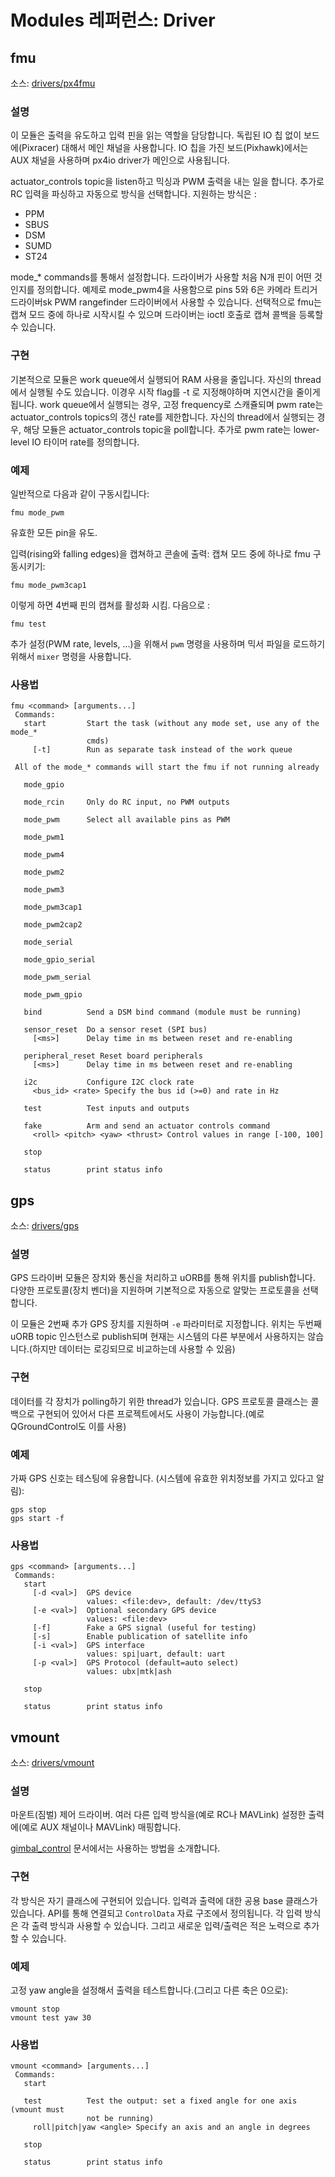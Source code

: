 # Modules 레퍼런스: Driver
## fmu
소스: [drivers/px4fmu](https://github.com/PX4/Firmware/tree/master/src/drivers/px4fmu)


### 설명
이 모듈은 출력을 유도하고 입력 핀을 읽는 역할을 담당합니다. 독립된 IO 칩 없이 보드에(Pixracer) 대해서 메인 채널을 사용합니다. IO 칩을 가진 보드(Pixhawk)에서는 AUX 채널을 사용하며 px4io driver가 메인으로 사용됩니다.

actuator_controls topic을 listen하고 믹싱과 PWM 출력을 내는 일을 합니다.
추가로 RC 입력을 파싱하고 자동으로 방식을 선택합니다. 지원하는 방식은 :
- PPM
- SBUS
- DSM
- SUMD
- ST24

mode_* commands를 통해서 설정합니다. 드라이버가 사용할 처음 N개 핀이 어떤 것인지를 정의합니다.
예제로 mode_pwm4을 사용함으로 pins 5와 6은 카메라 트리거 드라이버sk PWM rangefinder 드라이버에서 사용할 수 있습니다. 선택적으로 fmu는 캡쳐 모드 중에 하나로 시작시킬 수 있으며 드라이버는 ioctl 호출로 캡쳐 콜백을 등록할 수 있습니다.

### 구현
기본적으로 모듈은 work queue에서 실행되어 RAM 사용을 줄입니다. 자신의 thread에서 실행될 수도 있습니다. 이경우 시작 flag를 -t 로 지정해야하며 지연시간을 줄이게 됩니다. work queue에서 실행되는 경우, 고정 frequency로 스캐쥴되며 pwm rate는  actuator_controls topics의 갱신 rate를 제한합니다. 자신의 thread에서 실행되는 경우, 해당 모듈은 actuator_controls topic을 poll합니다.
추가로 pwm rate는 lower-level IO 타이머 rate를 정의합니다.

### 예제
일반적으로 다음과 같이 구동시킵니다:
```
fmu mode_pwm
```
유효한 모든 pin을 유도.

입력(rising와 falling edges)을 캡쳐하고 콘솔에 출력: 캡쳐 모드 중에 하나로 fmu 구동시키기:
```
fmu mode_pwm3cap1
```
이렇게 하면 4번째 핀의 캡쳐를 활성화 시킴. 다음으로 :
```
fmu test
```
추가 설정(PWM rate, levels, ...)을 위해서 `pwm` 명령을 사용하며 믹서 파일을 로드하기 위해서 `mixer` 명령을 사용합니다.

### 사용법
```
fmu <command> [arguments...]
 Commands:
   start         Start the task (without any mode set, use any of the mode_*
                 cmds)
     [-t]        Run as separate task instead of the work queue

 All of the mode_* commands will start the fmu if not running already

   mode_gpio

   mode_rcin     Only do RC input, no PWM outputs

   mode_pwm      Select all available pins as PWM

   mode_pwm1

   mode_pwm4

   mode_pwm2

   mode_pwm3

   mode_pwm3cap1

   mode_pwm2cap2

   mode_serial

   mode_gpio_serial

   mode_pwm_serial

   mode_pwm_gpio

   bind          Send a DSM bind command (module must be running)

   sensor_reset  Do a sensor reset (SPI bus)
     [<ms>]      Delay time in ms between reset and re-enabling

   peripheral_reset Reset board peripherals
     [<ms>]      Delay time in ms between reset and re-enabling

   i2c           Configure I2C clock rate
     <bus_id> <rate> Specify the bus id (>=0) and rate in Hz

   test          Test inputs and outputs

   fake          Arm and send an actuator controls command
     <roll> <pitch> <yaw> <thrust> Control values in range [-100, 100]

   stop

   status        print status info
```
## gps
소스: [drivers/gps](https://github.com/PX4/Firmware/tree/master/src/drivers/gps)


### 설명
GPS 드라이버 모듈은 장치와 통신을 처리하고 uORB를 통해 위치를 publish합니다. 다양한 프로토콜(장치 벤더)을 지원하며 기본적으로 자동으로 알맞는 프로토콜을 선택합니다.

이 모듈은 2번째 추가 GPS 장치를 지원하며 `-e` 파라미터로 지정합니다. 위치는 두번째 uORB topic 인스턴스로 publish되며 현재는 시스템의 다른 부분에서 사용하지는 않습니다.(하지만 데이터는 로깅되므로 비교하는데 사용할 수 있음)

### 구현
데이터를 각 장치가 polling하기 위한 thread가 있습니다. GPS 프로토콜 클래스는 콜백으로 구현되어 있어서 다른 프로젝트에서도 사용이 가능합니다.(예로 QGroundControl도 이를 사용)

### 예제
가짜 GPS 신호는 테스팅에 유용합니다. (시스템에 유효한 위치정보를 가지고 있다고 알림):
```
gps stop
gps start -f
```

### 사용법
```
gps <command> [arguments...]
 Commands:
   start
     [-d <val>]  GPS device
                 values: <file:dev>, default: /dev/ttyS3
     [-e <val>]  Optional secondary GPS device
                 values: <file:dev>
     [-f]        Fake a GPS signal (useful for testing)
     [-s]        Enable publication of satellite info
     [-i <val>]  GPS interface
                 values: spi|uart, default: uart
     [-p <val>]  GPS Protocol (default=auto select)
                 values: ubx|mtk|ash

   stop

   status        print status info
```
## vmount
소스: [drivers/vmount](https://github.com/PX4/Firmware/tree/master/src/drivers/vmount)


### 설명
마운트(짐벌) 제어 드라이버. 여러 다른 입력 방식을(예로 RC나 MAVLink) 설정한 출력에(예로 AUX 채널이나 MAVLink) 매핑합니다.

[gimbal_control](https://dev.px4.io/en/advanced/gimbal_control.html) 문서에서는 사용하는 방법을 소개합니다.

### 구현
각 방식은 자기 클래스에 구현되어 있습니다. 입력과 출력에 대한 공용 base 클래스가 있습니다. API를 통해 연결되고 `ControlData` 자료 구조에서 정의됩니다. 각 입력 방식은 각 출력 방식과 사용할 수 있습니다. 그리고 새로운 입력/출력은 적은 노력으로 추가할 수 있습니다.

### 예제
고정 yaw angle을 설정해서 출력을 테스트합니다.(그리고 다른 축은 0으로):
```
vmount stop
vmount test yaw 30
```

### 사용법
```
vmount <command> [arguments...]
 Commands:
   start

   test          Test the output: set a fixed angle for one axis (vmount must
                 not be running)
     roll|pitch|yaw <angle> Specify an axis and an angle in degrees

   stop

   status        print status info
```
